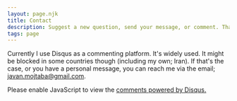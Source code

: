 ```yaml
---
layout: page.njk
title: Contact
description: Suggest a new question, send your message, or comment. That's be appreciated.
tags: page
---
```


  <p class="mb-16">
  Currently I use Disqus as a commenting platform. It's widely used.
  It might be blocked in some countries though (including my own; Iran).
  If that's the case,
  or you have a personal message,
  you can reach me via the email;
  <a href="mailto:javan.mojtaba@gmail.com">javan.mojtaba@gmail.com</a>.
</p>

<div id="disqus_thread"></div>

<script>

  var disqus_config = function () {
  this.page.url = "{{ website.url }}/contact";  // Replace PAGE_URL with your page's canonical URL variable
  this.page.identifier = "contact"; // Replace PAGE_IDENTIFIER with your page's unique identifier variable
  };

  (function() { // DON'T EDIT BELOW THIS LINE
  var d = document, s = d.createElement('script');
  s.src = 'https://questhink.disqus.com/embed.js';
  s.setAttribute('data-timestamp', +new Date());
  (d.head || d.body).appendChild(s);
  })();

</script>

<noscript>
Please enable JavaScript to view the <a href="https://disqus.com/?ref_noscript">comments powered by Disqus.</a>

</noscript>
